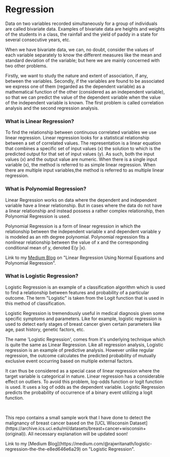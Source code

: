 # Regression
<p>Data on two variables recorded simultaneously for a group of individuals are called bivariate data. Examples of bivariate data are heights and weights of the students in a class, the rainfall and the yield of paddy in a state for several consecutive years, etc.</p>

<p>When we have bivariate data, we can, no doubt, consider the values of each variable separately to know the different measures like the mean and standard deviation of the variable; but here we are mainly concerned with two other problems.</p>
Firstly, we want to study the nature and extent of association, if any, between the variables. Secondly, if the variables are found to be associated we express one of them (regarded as the dependent variable) as a mathematical function of the other (considered as an independent variable), so that we can predict the value of the dependent variable when the value of the independent variable is known. The first problem is called correlation analysis and the second regression analysis. 

### What is Linear Regression?
To find the relationship between continuous correlated variables we use linear regression. Linear regression looks for a statistical  relationship between a set of correlated values. The representation is a linear equation that combines a specific set of input values (x) the solution to which is the predicted output for that set of input values (y). As such, both the input values (x) and the output value are numeric. When there is a single input variable (x), the method is referred to as simple linear regression. When there are multiple input variables,the method is referred to as multiple linear regression.

### What is Polynomial Regression?
Linear Regression works on data where the dependent and independent variable have a linear relationship. But in cases where the data do not have a linear relationship and instead possess a rather complex relationship, then Polynomial Regression is used.

Polynomial Regression is a form of linear regression in which the relationship between the independent variable x and dependent variable y is modeled as an nth degree polynomial. Polynomial regression fits a nonlinear relationship between the value of x and the corresponding conditional mean of y, denoted E(y |x).

Link to my [Medium Blog](https://medium.com/@rajwritanath/linear-regression-using-normal-equations-3c972cb77c74) on "Linear Regression Using Normal Equations and Polynomial Regression".

### What is Logistic Regression?
<p>Logistic Regression is an example of a classification algorithm which is used to find a relationship between features and probability of a particular outcome. The term "Logistic" is taken from the Logit function that is used in this method of classification.</p>
<p>Logistic Regression is tremendously useful in medical diagnosis given some specific symptoms and parameters. Like for example, logistic regression is used to detect early stages of breast cancer given certain parameters like age, past history, genetic factors, etc. </p>
<p>The name 'Logistic Regression', comes from it's underlying technique which is quite the same as Linear Regression. Like all regression analysis, Logistic regression is an example of predictive analysis. However unlike regular regression, the outcome calculates the predicted probability of mutually exclusive event occurring based on multiple external factors.</p>
<p>It can thus be considered as a special case of linear regression where the target variable is categorical in nature. Linear regression has a considerable effect on outliers. To avoid this problem, log-odds function or logit function is used. It uses a log of odds as the dependent variable. Logistic Regression predicts the probability of occurrence of a binary event utilizing a logit function.</p>
<br>
<p> This repo contains a small sample work that I have done to detect the malignancy of breast cancer based on the [UCL Wisconsin Dataset](https://archive.ics.uci.edu/ml/datasets/breast+cancer+wisconsin+(original)). All necessary explanation will be updated soon!</p>
Link to my [Medium Blog](https://medium.com/@rajwritanath/logistic-regression-the-the-e8ed646e6a29) on "Logistic Regression".
